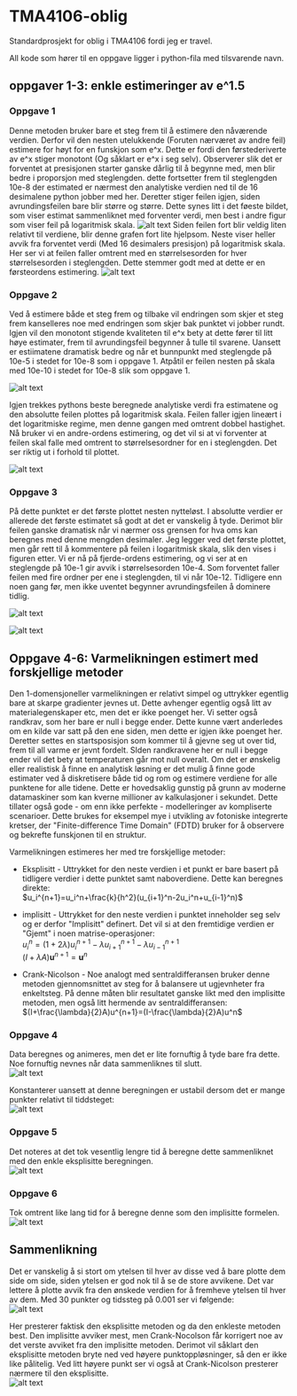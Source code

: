 # TMA4106-oblig
Standardprosjekt for oblig i TMA4106 fordi jeg er travel.

All kode som hører til en oppgave ligger i python-fila med tilsvarende navn.

## oppgaver 1-3: enkle estimeringer av e^1.5

### Oppgave 1

Denne metoden bruker bare et steg frem til å estimere den nåværende verdien. Derfor vil den nesten utelukkende (Foruten nærværet av andre feil) estimere for høyt for en funskjon som e^x. Dette er fordi den førstederiverte av e^x stiger monotont (Og såklart er e^x i seg selv).
Observerer slik det er forventet at presisjonen starter ganske dårlig til å begynne med, men blir bedre i proporsjon med steglengden. dette fortsetter frem til steglengden 10e-8 der estimated er nærmest den analytiske verdien ned til de 16 desimalene python jobber med her. Deretter stiger feilen igjen, siden avrundingsfeilen bare blir større og større. Dette synes litt i det føeste bildet, som viser estimat sammenliknet med forventer verdi, men best i andre figur som viser feil på logaritmisk skala.
![alt text](https://github.com/SimonEideHubs/TMA4106-oblig/blob/master/oppg1_1.png?raw=true)
Siden feilen fort blir veldig liten relativt til verdiene, blir denne grafen fort lite hjelpsom. Neste viser heller avvik fra forventet verdi (Med 16 desimalers presisjon) på logaritmisk skala. Her ser vi at feilen faller omtrent med en størrelsesorden for hver størrelsesorden i steglengden. Dette stemmer godt med at dette er en førsteordens estimering.
![alt text](https://github.com/SimonEideHubs/TMA4106-oblig/blob/master/oppg1_2.png?raw=true)


### Oppgave 2

Ved å estimere både et steg frem og tilbake vil endringen som skjer et steg frem kanselleres noe med endringen som skjer bak punktet vi jobber rundt. Igjen vil den monotont stigende kvaliteten til e^x bety at dette fører til litt høye estimater, frem til avrundingsfeil begynner å tulle til svarene. Uansett er estiimatene dramatisk bedre og når et bunnpunkt med steglengde på 10e-5 i stedet for 10e-8 som i oppgave 1. Atpåtil er feilen nesten på skala med 10e-10 i stedet for 10e-8 slik som oppgave 1.

![alt text](https://github.com/SimonEideHubs/TMA4106-oblig/blob/master/oppg2_1.png?raw=true)

Igjen trekkes pythons beste beregnede analytiske verdi fra estimatene og den absolutte feilen plottes på logaritmisk skala. Feilen faller igjen lineært i det logaritmiske regime, men denne gangen med omtrent dobbel hastighet. Nå bruker vi en andre-ordens estimering, og det vil si at vi forventer at feilen skal falle med omtrent to størrelsesordner for en i steglengden. Det ser riktig ut i forhold til plottet.

![alt text](https://github.com/SimonEideHubs/TMA4106-oblig/blob/master/oppg2_2.png?raw=true)

### Oppgave 3

På dette punktet er det første plottet nesten nytteløst. I absolutte verdier er allerede det første estimatet så godt at det er vanskelig å tyde. Derimot blir feilen ganske dramatisk når vi nærmer oss grensen for hva oms kan beregnes med denne mengden desimaler. Jeg legger ved det første plottet, men går rett til å kommentere på feilen i logaritmisk skala, slik den vises i figuren etter. Vi er nå på fjerde-ordens estimering, og vi ser at en steglengde på 10e-1 gir avvik i størrelsesorden 10e-4. Som forventet faller feilen med fire ordner per ene i steglengden, til vi når 10e-12. Tidligere enn noen gang før, men ikke uventet begynner avrundingsfeilen å dominere tidlig.

![alt text](https://github.com/SimonEideHubs/TMA4106-oblig/blob/master/oppg3_1.png?raw=true)

![alt text](https://github.com/SimonEideHubs/TMA4106-oblig/blob/master/oppg3_2.png?raw=true)

## Oppgave 4-6: Varmelikningen estimert med forskjellige metoder

Den 1-domensjoneller varmelikningen er relativt simpel og uttrykker egentlig bare at skarpe gradienter jevnes ut. Dette avhenger egentlig også litt av materialegenskaper etc, men det er ikke poenget her. Vi setter også randkrav, som her bare er null i begge ender. Dette kunne vært anderledes om en kilde var satt på den ene siden, men dette er igjen ikke poenget her. Deretter settes en startsposisjon som kommer til å gjevne seg ut over tid, frem til all varme er jevnt fordelt. SIden randkravene her er null i begge ender vil det bety at temperaturen går mot null overalt. Om det er ønskelig eller realistisk å finne en analytisk løsning er det mulig å finne gode estimater ved å diskretisere både tid og rom og estimere verdiene for alle punktene for alle tidene. Dette er hovedsaklig gunstig på grunn av moderne datamaskiner som kan kverne millioner av kalkulasjoner i sekundet. Dette tillater også gode - om enn ikke perfekte - modelleringer av kompliserte scenarioer. Dette brukes for eksempel mye i utvikling av fotoniske integrerte kretser, der "Finite-difference Time Domain" (FDTD) bruker for å observere og bekrefte funskjonen til en struktur. 

Varmelikningen estimeres her med tre forskjellige metoder:
- Eksplisitt - Uttrykket for den neste verdien i et punkt er bare basert på tidligere verdier i dette punktet samt naboverdiene. Dette kan beregnes direkte: \
    $u_i^{n+1}=u_i^n+\frac{k}{h^2}(u_{i+1}^n-2u_i^n+u_{i-1}^n)$
  
- implisitt - Uttrykket for den neste verdien i punktet inneholder seg selv og er derfor "Implisitt" definert. Det vil si at den fremtidige verdien er "Gjemt" i noen matrise-operasjoner: \
    $u_i^n = \left(1+2\lambda\right)u_i^{n+1}-\lambda u_{i+1}^{n+1}-\lambda u_{i-1}^{n+1}$ \
    $(I+\lambda A)\mathbf{u}^{n+1}=\mathbf{u}^n$
  
- Crank-Nicolson - Noe analogt med sentraldifferansen bruker denne metoden gjennomsnittet av steg for å balansere ut ugjevnheter fra enkeltsteg. På denne måten blir resultatet ganske likt med den implisitte metoden, men også       litt hermende av sentraldifferansen: \
    $(I+\frac{\lambda}{2}A)u^{n+1}=(I-\frac{\lambda}{2}A)u^n$



### Oppgave 4

Data beregnes og animeres, men det er lite fornuftig å tyde bare fra dette. Noe fornuftig nevnes når data sammenliknes til slutt. \
![alt text](https://github.com/SimonEideHubs/TMA4106-oblig/blob/master/oppg4.gif?raw=true)

Konstanterer uansett at denne beregningen er ustabil dersom det er mange punkter relativt til tiddsteget: \
![alt text](https://github.com/SimonEideHubs/TMA4106-oblig/blob/master/oppg4_100.gif?raw=true)


### Oppgave 5
Det noteres at det tok vesentlig lengre tid å beregne dette sammenliknet med den enkle eksplisitte beregningen. \
![alt text](https://github.com/SimonEideHubs/TMA4106-oblig/blob/master/oppg5.gif?raw=true)

### Oppgave 6
Tok omtrent like lang tid for å beregne denne som den implisitte formelen. \
![alt text](https://github.com/SimonEideHubs/TMA4106-oblig/blob/master/oppg6.gif?raw=true)

## Sammenlikning

Det er vanskelig å si stort om ytelsen til hver av disse ved å bare plotte dem side om side, siden ytelsen er god nok til å se de store avvikene. Det var lettere å plotte avvik fra den ønskede verdien for å fremheve ytelsen til hver av dem. Med 30 punkter og tidssteg på 0.001 ser vi følgende: \
![alt text](https://github.com/SimonEideHubs/TMA4106-oblig/blob/master/animation.gif?raw=true)

Her presterer faktisk den eksplisitte metoden og da den enkleste metoden best. Den implisitte avviker mest, men Crank-Nocolson får korrigert noe av det verste avviket fra den implisitte metoden. Derimot vil såklart den eksplisitte metoden bryte ned ved høyere punktoppløsninger, så den er ikke like pålitelig. Ved litt høyere punkt ser vi også at Crank-Nicolson presterer nærmere til den eksplisitte. \
![alt text](https://github.com/SimonEideHubs/TMA4106-oblig/blob/master/sammenlikning-50.gif?raw=true)
